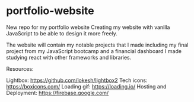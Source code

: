 # portfolio-website

New repo for my portfolio website
Creating my website with vanilla JavaScript to be able to design it more freely.

The website will contain my notable projects that I made including my final project from my JavaScript bootcamp and a financial dashboard I made studying react with other frameworks and libraries.

Resources:

Lightbox:
https://github.com/lokesh/lightbox2
Tech icons:
https://boxicons.com/
Loading gif:
https://loading.io/
Hosting and Deployment:
https://firebase.google.com/
